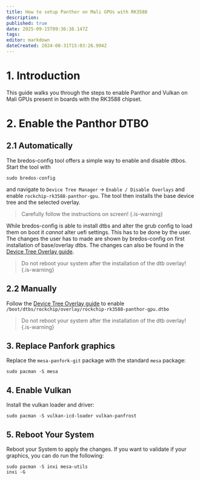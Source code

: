 ```yaml
---
title: How to setup Panthor on Mali GPUs with RK3588
description: 
published: true
date: 2025-09-15T09:36:38.147Z
tags: 
editor: markdown
dateCreated: 2024-08-31T15:03:26.994Z
---
```


# 1. Introduction

This guide walks you through the steps to enable Panthor and Vulkan on Mali GPUs present in boards with the RK3588 chipset.

# 2. Enable the Panthor DTBO
## 2.1 Automatically
The bredos-config tool offers a simple way to enable and disable dtbos. Start the tool with
```
sudo bredos-config
```
and navigate to `Device Tree Manager` -> `Enable / Disable Overlays` and enable `rockchip-rk3588-panthor-gpu`. The tool then installs the base device tree and the selected overlay. 

> Carefully follow the instructions on screen!
{.is-warning}

While bredos-config is able to install dtbs and alter the grub config to load them on boot it *cannot* alter uefi settings. This has to be done by the user. The changes the user has to made are shown by bredos-config on first installation of base/overlay dtbs. The changes can also be found in the [Device Tree Overlay guide](/how-to/how-to-enable-dtbos).


> Do not reboot your system after the installation of the dtb overlay!
{.is-warning}
## 2.2 Manually
Follow the [Device Tree Overlay guide](/how-to/how-to-enable-dtbos) to enable
`/boot/dtbs/rockchip/overlay/rockchip-rk3588-panthor-gpu.dtbo`

> Do not reboot your system after the installation of the dtb overlay!
{.is-warning}


## 3. Replace Panfork graphics

Replace the `mesa-panfork-git` package with the standard `mesa` package:

```  
sudo pacman -S mesa
```

## 4. Enable Vulkan

Install the vulkan loader and driver:
```
sudo pacman -S vulkan-icd-loader vulkan-panfrost
```

## 5. Reboot Your System 
Reboot your System to apply the changes. If you want to validate if your graphics, you can do run the following:
```
sudo pacman -S inxi mesa-utils
inxi -G
```
